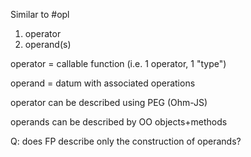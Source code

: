 Similar to #opl 

1. operator
2. operand(s)

operator = callable function (i.e. 1 operator, 1 "type")

operand = datum with associated operations

operator can be described using PEG (Ohm-JS)

operands can be described by OO objects+methods

Q: does FP describe only the construction of operands?